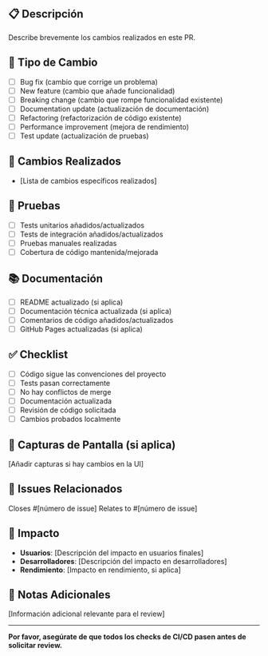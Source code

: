 ## 📋 Descripción
Describe brevemente los cambios realizados en este PR.

## 🎯 Tipo de Cambio
- [ ] Bug fix (cambio que corrige un problema)
- [ ] New feature (cambio que añade funcionalidad)
- [ ] Breaking change (cambio que rompe funcionalidad existente)
- [ ] Documentation update (actualización de documentación)
- [ ] Refactoring (refactorización de código existente)
- [ ] Performance improvement (mejora de rendimiento)
- [ ] Test update (actualización de pruebas)

## 🔧 Cambios Realizados
- [Lista de cambios específicos realizados]

## 🧪 Pruebas
- [ ] Tests unitarios añadidos/actualizados
- [ ] Tests de integración añadidos/actualizados
- [ ] Pruebas manuales realizadas
- [ ] Cobertura de código mantenida/mejorada

## 📚 Documentación
- [ ] README actualizado (si aplica)
- [ ] Documentación técnica actualizada (si aplica)
- [ ] Comentarios de código añadidos/actualizados
- [ ] GitHub Pages actualizadas (si aplica)

## ✅ Checklist
- [ ] Código sigue las convenciones del proyecto
- [ ] Tests pasan correctamente
- [ ] No hay conflictos de merge
- [ ] Documentación actualizada
- [ ] Revisión de código solicitada
- [ ] Cambios probados localmente

## 📸 Capturas de Pantalla (si aplica)
[Añadir capturas si hay cambios en la UI]

## 🔗 Issues Relacionados
Closes #[número de issue]
Relates to #[número de issue]

## 🚀 Impacto
- **Usuarios**: [Descripción del impacto en usuarios finales]
- **Desarrolladores**: [Descripción del impacto en desarrolladores]
- **Rendimiento**: [Impacto en rendimiento, si aplica]

## 📝 Notas Adicionales
[Información adicional relevante para el review]

---

**Por favor, asegúrate de que todos los checks de CI/CD pasen antes de solicitar review.** 